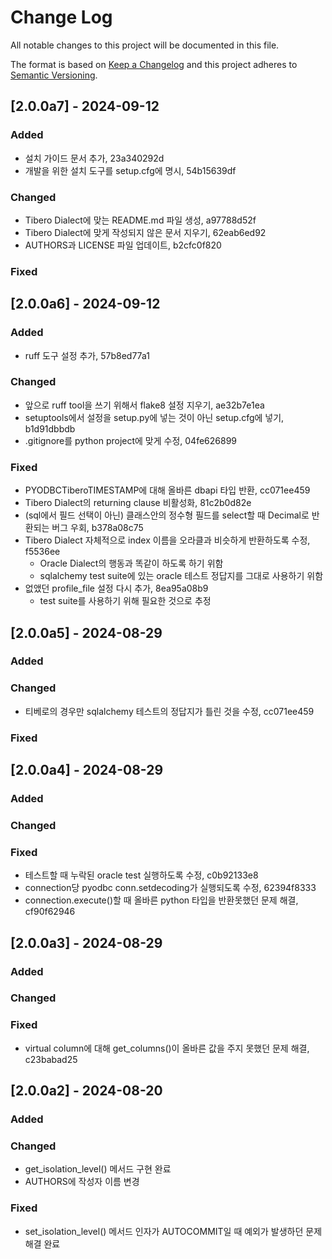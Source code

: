 
# Change Log
All notable changes to this project will be documented in this file.
 
The format is based on [Keep a Changelog](http://keepachangelog.com/)
and this project adheres to [Semantic Versioning](http://semver.org/).

## [2.0.0a7] - 2024-09-12

### Added
- 설치 가이드 문서 추가, 23a340292d
- 개발을 위한 설치 도구를 setup.cfg에 명시, 54b15639df
### Changed
- Tibero Dialect에 맞는 README.md 파일 생성, a97788d52f
- Tibero Dialect에 맞게 작성되지 않은 문서 지우기, 62eab6ed92
- AUTHORS과 LICENSE 파일 업데이트, b2cfc0f820
### Fixed

## [2.0.0a6] - 2024-09-12

### Added
- ruff 도구 설정 추가, 57b8ed77a1

### Changed
- 앞으로 ruff tool을 쓰기 위해서 flake8 설정 지우기, ae32b7e1ea
- setuptools에서 설정을 setup.py에 넣는 것이 아닌 setup.cfg에 넣기, b1d91dbbdb
- .gitignore를 python project에 맞게 수정, 04fe626899

### Fixed
- PYODBCTiberoTIMESTAMP에 대해 올바른 dbapi 타입 반환, cc071ee459
- Tibero Dialect의 returning clause 비활성화, 81c2b0d82e
- (sql에서 필드 선택이 아닌) 클래스안의 정수형 필드를 select할 때 Decimal로 반환되는 버그 우회, b378a08c75
- Tibero Dialect 자체적으로 index 이름을 오라클과 비슷하게 반환하도록 수정, f5536ee
  - Oracle Dialect의 행동과 똑같이 하도록 하기 위함
  - sqlalchemy test suite에 있는 oracle 테스트 정답지를 그대로 사용하기 위함
- 없앴던 profile_file 설정 다시 추가, 8ea95a08b9
  - test suite를 사용하기 위해 필요한 것으로 추정

## [2.0.0a5] - 2024-08-29

### Added
 
### Changed
- 티베로의 경우만 sqlalchemy 테스트의 정답지가 틀린 것을 수정, cc071ee459

### Fixed

## [2.0.0a4] - 2024-08-29

### Added
 
### Changed

### Fixed
- 테스트할 때 누락된 oracle test 실행하도록 수정, c0b92133e8
- connection당 pyodbc conn.setdecoding가 실행되도록 수정, 62394f8333
- connection.execute()할 때 올바른 python 타입을 반환못했던 문제 해결, cf90f62946

## [2.0.0a3] - 2024-08-29

### Added
 
### Changed

### Fixed
- virtual column에 대해 get_columns()이 올바른 값을 주지 못했던 문제 해결, c23babad25

## [2.0.0a2] - 2024-08-20

### Added
 
### Changed
- get_isolation_level() 메서드 구현 완료
- AUTHORS에 작성자 이름 변경

### Fixed
- set_isolation_level() 메서드 인자가 AUTOCOMMIT일 때 예외가 발생하던 문제 해결 완료
